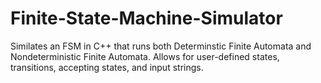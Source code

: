 # Finite-State-Machine-Simulator
Similates an FSM in C++ that runs both Determinstic Finite Automata and Nondeterministic Finite Automata. Allows for user-defined states, transitions, accepting states, and input strings.
